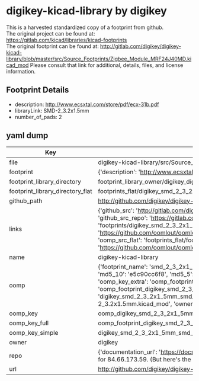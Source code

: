 # digikey-kicad-library by digikey  
This is a harvested standardized copy of a footprint from github.  
The original project can be found at:  
https://gitlab.com/kicad/libraries/kicad-footprints  
The original footprint can be found at:
http://gitlab.com/digikey/digikey-kicad-library/blob/master/src/Source_Footprints/Zigbee_Module_MRF24J40MD.kicad_mod
Please consult that link for additional, details, files, and license information.  
## Footprint Details
* description: http://www.ecsxtal.com/store/pdf/ecx-31b.pdf  
* libraryLink: SMD-2_3.2x1.5mm  
* number_of_pads: 2  
## yaml dump  
| Key | Value |  
| --- | --- |  
| file | digikey-kicad-library/src/Source_Footprints/SMD-2_3.2x1.5mm.kicad_mod |  
| footprint | {'description': 'http://www.ecsxtal.com/store/pdf/ecx-31b.pdf', 'libraryLink': 'SMD-2_3.2x1.5mm', 'number_of_pads': 2} |  
| footprint_library_directory | footprint_library_owner/digikey_digikey-kicad-library |  
| footprint_library_directory_flat | footprints_flat/digikey_smd_2_3_2x1_5mm_smd_2_3_2x1_5mm/working |  
| github_path | http://github.com/digikey/digikey-kicad-library/blob/master/src/Source_Footprints/SMD-2_3.2x1.5mm.kicad_mod |  
| links | {'github_src': 'http://gitlab.com/digikey/digikey-kicad-library/blob/master/src/Source_Footprints/Zigbee_Module_MRF24J40MD.kicad_mod', 'github_src_repo': 'https://gitlab.com/kicad/libraries/kicad-footprints', 'oomp_bot': 'footprints/digikey_smd_2_3_2x1_5mm_smd_2_3_2x1_5mm/working', 'oomp_bot_github': 'https://github.com/oomlout/oomlout_oomp_footprint_bot/tree/main/footprints/digikey_smd_2_3_2x1_5mm_smd_2_3_2x1_5mm/working', 'oomp_src_flat': 'footprints_flat/footprints_flat/digikey_smd_2_3_2x1_5mm_smd_2_3_2x1_5mm/working', 'oomp_src_flat_github': 'https://github.com/oomlout/oomlout_oomp_footprint_src/tree/main/footprints_flat/digikey_smd_2_3_2x1_5mm_smd_2_3_2x1_5mm/working'} |  
| name | digikey-kicad-library |  
| oomp | {'footprint_name': 'smd_2_3_2x1_5mm', 'library_name': 'smd_2_3_2x1_5mm_kicad_mod', 'md5': 'e5c90cc6f8ae99dce1ffa0d6e7bb0e67', 'md5_10': 'e5c90cc6f8', 'md5_5': 'e5c90', 'md5_6': 'e5c90c', 'oomp_key': 'oomp_digikey_smd_2_3_2x1_5mm_smd_2_3_2x1_5mm', 'oomp_key_extra': 'oomp_footprint_digikey_smd_2_3_2x1_5mm_smd_2_3_2x1_5mm', 'oomp_key_full': 'oomp_footprint_digikey_smd_2_3_2x1_5mm_smd_2_3_2x1_5mm_e5c90c', 'oomp_key_simple': 'digikey_smd_2_3_2x1_5mm_smd_2_3_2x1_5mm', 'original_filename': 'digikey-kicad-library/src/Source_Footprints/SMD-2_3.2x1.5mm.kicad_mod', 'owner_name': 'digikey'} |  
| oomp_key | oomp_digikey_smd_2_3_2x1_5mm_smd_2_3_2x1_5mm |  
| oomp_key_full | oomp_footprint_digikey_smd_2_3_2x1_5mm_smd_2_3_2x1_5mm |  
| oomp_key_simple | digikey_smd_2_3_2x1_5mm_smd_2_3_2x1_5mm |  
| owner | digikey |  
| repo | {'documentation_url': 'https://docs.github.com/rest/overview/resources-in-the-rest-api#rate-limiting', 'message': "API rate limit exceeded for 84.66.173.59. (But here's the good news: Authenticated requests get a higher rate limit. Check out the documentation for more details.)"} |  
| url | http://github.com/digikey/digikey-kicad-library |  

